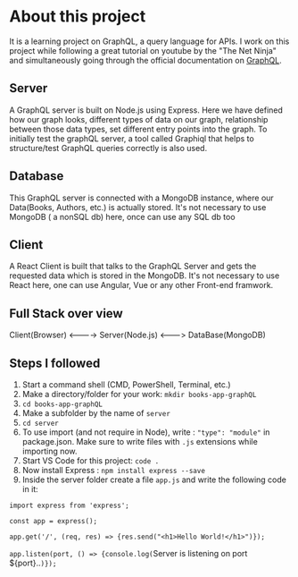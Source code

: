 # About this project

It is a learning project on GraphQL, a query language for APIs. I work on this project while following a great tutorial on youtube by the "The Net Ninja" and simultaneously going through the official documentation on <a href="https://graphql.org/" target="_blank"  > GraphQL</a>.

## Server

A GraphQL server is built on Node.js using Express. Here we have defined how our graph looks, different types of data on our graph, relationship between those data types, set different entry points into the graph. To initially test the graphQL server, a tool called Graphiql that helps to structure/test GraphQL queries correctly is also used.

## Database

This GraphQL server is connected with a MongoDB instance, where our Data(Books, Authors, etc.) is actually stored. It's not necessary to use MongoDB ( a nonSQL db) here, once can use any SQL db too

## Client

A React Client is built that talks to the GraphQL Server and gets the requested data which is stored in the MongoDB. It's not necessary to use React here, one can use Angular, Vue or any other Front-end framwork.

## Full Stack over view

Client(Browser) <----> Server(Node.js) <---> DataBase(MongoDB)

## Steps I followed

1. Start a command shell (CMD, PowerShell, Terminal, etc.)
1. Make a directory/folder for your work: `mkdir books-app-graphQL`
1. `cd books-app-graphQL`
1. Make a subfolder by the name of `server`
1. `cd server`
1. To use import (and not require in Node), write : `"type": "module"` in package.json. Make sure to write files with `.js` extensions while importing now.
1. Start VS Code for this project: `code .`
1. Now install Express : `npm install express --save`
1. Inside the server folder create a file `app.js` and write the following code in it:

`import express from 'express';`

`const app = express();`

`app.get('/', (req, res) => {res.send("<h1>Hello World!</h1>")});`

`app.listen(port, () => {console.log(`Server is listening on port ${port}..`)});`

